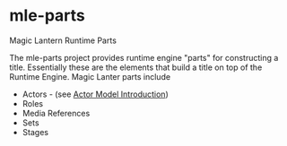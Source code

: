 # mle-parts
Magic Lantern Runtime Parts

The mle-parts project provides runtime engine "parts" for constructing a title. Essentially these are the elements that build a title on top of the Runtime Engine. Magic Lanter parts include

* Actors - (see [Actor Model Introduction](https://github.com/magic-lantern-studio/mle-documentation/wiki/Actor-Model-Introduction))
* Roles
* Media References
* Sets
* Stages
